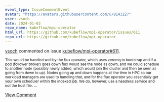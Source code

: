```yaml
---
event_type: IssueCommentEvent
avatar: "https://avatars.githubusercontent.com/u/814322?"
user: vsoch
date: 2024-01-03
repo_name: kubeflow/mpi-operator
html_url: https://github.com/kubeflow/mpi-operator/issues/611
repo_url: https://github.com/kubeflow/mpi-operator
---
```


<a href='https://github.com/vsoch' target='_blank'>vsoch</a> commented on issue <a href='https://github.com/kubeflow/mpi-operator/issues/611' target='_blank'>kubeflow/mpi-operator#611</a>.

<small>This would be handled well by the flux operator, which uses zeromq to bootstrap and if a pod (follower broker) goes down flux would see the node as down, and we could schedule to another node (possibly newly added, which would join the cluster and then be seen as going from down to up). Nodes going up and down happens all the time in HPC so our workload managers are used to handling that, and for the flux operator you essentially get your own scheduler within the indexed job. We do, however, use a headless service and not the host file....</small>

<a href='https://github.com/kubeflow/mpi-operator/issues/611' target='_blank'>View Comment</a>